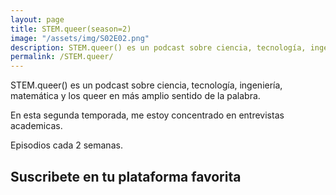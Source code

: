 ```yaml
---
layout: page
title: STEM.queer(season=2)
image: "/assets/img/S02E02.png"
description: STEM.queer() es un podcast sobre ciencia, tecnología, ingeniería, matemática y los queer en más amplio sentido de la palabra. Episodios cada 2 semanas.
permalink: /STEM.queer/
---
```

STEM.queer() es un podcast sobre ciencia, tecnología, ingeniería, matemática y los queer en más amplio sentido de la palabra.

En esta segunda temporada, me estoy concentrado en entrevistas academicas.

Episodios cada 2 semanas.

## Suscribete en tu plataforma favorita

<div class="custom-links">
<a class="icon-apple" href="https://podcasts.apple.com/cl/podcast/stem-queer/id1525092316" title="Apple Podcasts">
  <i class="fa fa-apple fa-5x"></i>
</a>
<a class="icon-spotify" href="https://open.spotify.com/show/5U9HsxMPbxg8EZwxMlGtJN">
  <i class="fa fa-spotify fa-5x"></i>
</a>
<a class="icon-youtube" href="https://www.youtube.com/channel/UCZF-U_7uAAmY4Z2kuMb59bg">
  <i class="fa fa-youtube fa-5x"></i>
</a>
</div>